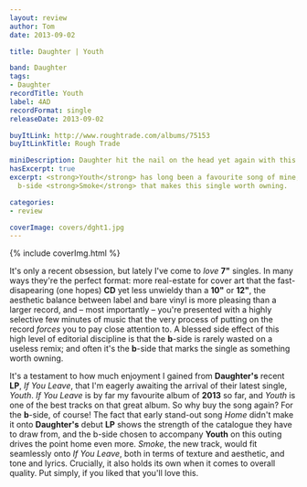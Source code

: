 ```yaml
---
layout: review
author: Tom
date: 2013-09-02

title: Daughter | Youth

band: Daughter
tags:
- Daughter
recordTitle: Youth
label: 4AD
recordFormat: single
releaseDate: 2013-09-02

buyItLink: http://www.roughtrade.com/albums/75153
buyItLinkTitle: Rough Trade

miniDescription: Daughter hit the nail on the head yet again with this excellent b-side. 
hasExcerpt: true
excerpt: <strong>Youth</strong> has long been a favourite song of mine, but it's the
  b-side <strong>Smoke</strong> that makes this single worth owning.

categories:
- review

coverImage: covers/dght1.jpg
---
```


<div>{% include coverImg.html %}</div>

It's only a recent obsession, but lately I've come to _love_ **7"** singles. In many ways they're the perfect format: more real-estate for cover art that the fast-disapearing (one hopes) **CD** yet less unwieldy than a **10"** or **12"**, the aesthetic balance between label and bare vinyl is more pleasing than a larger record, and – most importantly – you're presented with a highly selective few minutes of music that the very process of putting on the record *forces* you to pay close attention to. A blessed side effect of this high level of editorial discipline is that the **b**-side is rarely wasted on a useless remix; and often it's the **b**-side that marks the single as something worth owning.

It's a testament to how much enjoyment I gained from **Daughter's** recent **LP**, *If You Leave*, that I'm eagerly awaiting the arrival of their latest single, *Youth*. *If You Leave* is by far my favourite album of **2013** so far, and *Youth* is one of the best tracks on that great album. So why buy the song again? For the **b**-side, of course! The fact that early stand-out song *Home* didn't make it onto **Daughter's** debut **LP** shows the strength of the catalogue they have to draw from, and the b-side chosen to accompany **Youth** on this outing drives the point home even more. *Smoke*, the new track, would fit seamlessly onto *If You Leave*, both in terms of texture and aesthetic, and tone and lyrics. Crucially, it also holds its own when it comes to overall quality. Put simply, if you liked that you'll love this.
